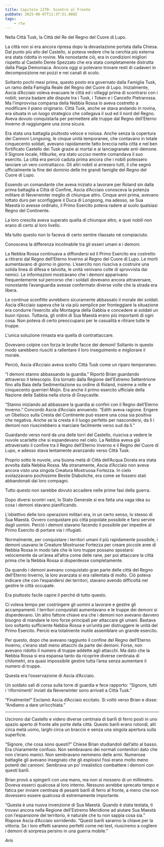 ```yaml
---
title: Capitolo 1270- Scontro al Fronte
pubDate: 2025-08-07T11:37:51.080Z
tags:
    - rtw
---
```



Nella Città Tusk, la Città del Re del Regno del Cuore di Lupo.


La città non si era ancora ripresa dopo la devastazione portata dalla Chiesa. Dal punto più alto del Castello, si poteva vedere che la cerchia più esterna era stata ridotta in rovine. Ma nonostante ciò, era in condizioni migliori rispetto al Castello Dente Spezzato che era stata completamente distrutta dalla Piaga Demoniaca. Ancora oggi si potevano trovare resti di cadaveri in decomposizione nei pozzi e nei canali di scolo.


Soltanto pochi mesi prima, questo posto era governato dalla Famiglia Tusk, un ramo della Famiglia Reale del Regno del Cuore di Lupo. Inizialmente, Ascia d’Acciaio voleva evacuare le città ed i villaggi prima di scontrarsi con i nobili; senza badare alle dispute tra i Tusk, i Token e i Cancello Pietrarossa. Ma l’improvvisa comparsa della Nebbia Rossa lo aveva costretto a modificare il piano originario. Città Tusk, anche se stava andando in rovina, era situata in un luogo strategico che collegava il sud ed il nord del Regno. Aveva dovuto conquistarla per permettere alle truppe dal Regno dell’Eterno Inverno di raggiungere una zona sicura.


Era stata una battaglia piuttosto veloce e noiosa. Anche senza la copertura dei Cannoni Longsong, le cinque unità temporanee, che contavano in totale cinquecento soldati, avevano rapidamente fatto breccia nella città e nel ben fortificato Castello dei Tusk grazie ai mortai e ai lanciagranate anti-demone. Il Signore locale, Hilburke, era stato ucciso mentre comandava il suo esercito. La città era perciò caduta prima ancora che i nobili potessero lanciare un vero contrattacco. Gli altri nobili si arresero tutti, il che segnò ufficialmente la fine del dominio delle tre grandi famiglie del Regno del Cuore di Lupo.


Essendo un comandante che aveva iniziato a lavorare per Roland sin dalla prima battaglia a Città di Confine, Ascia d’Acciaio conosceva la potenza militare di Neverwinter meglio di chiunque altro. Cinque anni prima, avevano lottato duro per sconfiggere il Duca di Longsong, ma adesso, se Sua Maestà lo avesse ordinato, il Primo Esercito poteva radere al suolo qualsiasi Regno del Continente.


La loro crescita aveva superato quella di chiunque altro, e quei nobili non erano di certo al loro livello.


Ma tutto questo non lo faceva di certo sentire rilassato né compiaciuto.


Conosceva la differenza incolmabile tra gli esseri umani e i demoni.


La Nebbia Rossa continuava a diffondersi ed il Primo Esercito era costretto a ritirarsi dal Regno dell’Eterno Inverno al Regno del Cuore di Lupo. Le morti aumentavano di giorno in giorno. L’esercito non riusciva a costruire una solida linea di difesa e talvolta, le unità venivano colte di sprovvista dai nemici. Le informazioni mostravano che i demoni apparivano frequentemente sul percorso che i soldati dovevano ancora attraversare, nonostante l’avanguardia avesse confermato diverse volte che la strada era libera.


Le continue sconfitte avrebbero sicuramente abbassato il morale dei soldati. Ascia d’Acciaio sapeva che la via più semplice per fronteggiare la situazione era condurre l’esercito alla Montagna della Gabbia e concedere ai soldati un buon riposo. Tuttavia, gli ordini di Sua Maestà erano più importanti di ogni cosa. Non poteva di certo preoccuparsi per le casualità e ritirare tutte le truppe.


L’unica soluzione rimasta era quella di contrattaccare.


Dovevano colpire con forza le brutte facce dei demoni! Soltanto in questo modo sarebbero riusciti a rallentare il loro inseguimento e migliorare il morale.


Perciò, Ascia d’Acciaio aveva scelto Città Tusk come un riparo temporaneo.


“I demoni stanno abbassando la guardia.” Riportò Brian guardando attraverso il telescopio. Era tornato dalla Regione dell’Estremo Settentrione fino alla Baia della Sedimentazione su ordine di Roland, insieme a mille e cinquecento guerrieri Mojin. Era anche il primo esercito ufficiale della Nazione della Sabbia nella storia di Graycastle.


“Stanno iniziando ad abbassare la guardia ai confini con il Regno dell’Eterno Inverno.” Concordò Ascia d’Acciaio annuendo. “Edith aveva ragione. Erigere un Obelisco sulla Cresta del Continente può essere una cosa sia positiva che negativa. Anche se la cresta è il luogo perfetto per nascondersi, da lì i demoni non riuscirebbero a marciare facilmente verso sud da lì.”


Guardando verso nord da una delle torri del Castello, riusciva a vedere le nuvole scarlatte che si espandevano nel cielo. La Nebbia aveva già attraversato il confine tra il Regno dell’Eterno Inverno e il Regno del Cuore di Lupo, e adesso stava lentamente avanzando verso Città Tusk.


Proprio sotto le nuvole, una buona metà di Città dell’Acqua Dorata era stata avvolta dalla Nebbia Rossa. Ma stranamente, Ascia d’Acciaio non aveva ancora visto una singola Creatura Mostruosa Fortezza. In cielo svolazzavano pochissime Bestie Diaboliche, era come se fossero stati abbandonati dai loro compagni.


Tutto questo non sarebbe dovuto accadere nelle prime fasi della guerra.


Dopo diversi scontri vani, lo Stato Generale si era fatta una vaga idea su cosa i demoni stavano pianificando.


L’obiettivo delle loro operazioni militari era, in un certo senso, lo stesso di Sua Maestà. Ovvero conquistare più città popolate possibile e farsi servire dagli uomini. Perciò i demoni stavano facendo il possibile per impedire al Primo Esercito di portare via i rifugiati.


Normalmente, per conquistare i territori umani il più rapidamente possibile, i demoni usavano le Creature Mostruose Fortezza per creare piccole aree di Nebbia Rossa in modo tale che le loro truppe possano spostarsi velocemente da un’area all’altra come delle rane, per poi attaccare la città prima che la Nebbia Rossa si disperdesse completamente.


Da quando i demoni avevano conquistato gran parte delle città del Regno dell’Eterno Inverno, la loro avanzata si era rallentata di molto. Ciò poteva indicare che con l’espandersi dei territori, stavano avendo difficoltà nel gestire le città occupate.


Era piuttosto facile capire il perché di tutto questo.


Ci voleva tempo per costringere gli uomini a lavorare e gestire gli accampamenti. I territori conquistati aumentavano e le truppe dei demoni si disperdevano. Un altro fattore chiave era che i demoni non avevano davvero bisogno di mandare le loro forze principali per attaccare gli umani. Bastava loro soltanto sufficiente Nebbia Rossa e un’unità per distruggere le unità del Primo Esercito. Perciò era totalmente inutile assemblare un grande esercito.


Per questo, dopo che avevano raggiunto il confine del Regno dell’Eterno Inverno, c’erano stati meno attacchi da parte dei demoni. Forse, non avevano ridotto il numero di truppe addette agli attacchi. Ma dato che la Nebbia Rossa si era espansa tanto da ricoprire diverse centinaia di chilometri, era quasi impossibile gestire tutta l’area senza aumentare il numero di truppe.


Questa era l’osservazione di Ascia d’Acciaio.


Un soldato salì di corsa sulla torre di guardia e fece rapporto: “Signore, tutti i ‘rifornimenti’ inviati da Neverwinter sono arrivati a Città Tusk.”


“Finalmente!” Esclamò Ascia d’Acciaio eccitato. Si voltò verso Brian e disse: “Andiamo a dare un’occhiata.”


***






Uscirono dal Castello e videro diverse centinaia di barili di ferro posti in uno spazio aperto di fronte alle porte della città. Questo barili erano rotondi, alti circa metà uomo, larghi circa un braccio e senza una singola apertura sulla superficie.


“Signore, che cosa sono questi?” Chiese Brian studiandoli dall’alto al basso. Era chiaramente confuso. Non sembravano dei normali contenitori dato che non c’erano manici. Non sembravano nemmeno delle armi. Numerose battaglie gli avevano insegnato che gli esplosivi fissi erano molto meno potenti dei cannoni. Sembrava un po’ irrealistico combattere i demoni con questi barili.


Brian provò a spingerli con una mano, ma non si mossero di un millimetro. Doveva esserci qualcosa al loro interno. Nessuno avrebbe sprecato tempo e fatica per inviare centinaia di pesanti barili di ferro al fronte, a meno che non dovessero essere qualcosa di estremamente importante.


“Questa è una nuova invenzione di Sua Maestà. Quando è stata testata, ti trovavi ancora nella Regione dell’Estremo Meridione ad aiutare Sua Maestà con l’espansione del territorio, è naturale che tu non sappia cosa sia.” Rispose Ascia d’Acciaio sorridendo. “Questi barili saranno la chiave per la vittoria. Se i loro effetti saranno perfetti come nei test, riusciremo a cogliere i demoni di sorpresa persino in una guerra mobile.”






<em>Aris</em>
                                


                                



